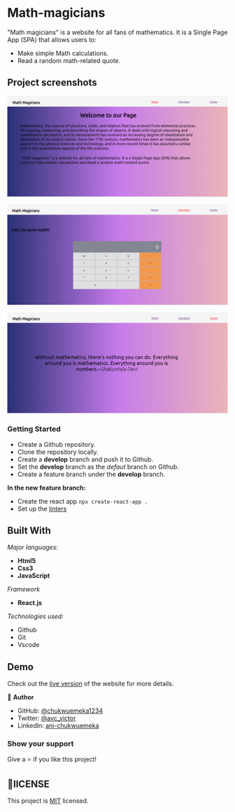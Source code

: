 # Math-magicians

"Math magicians" is a website for all fans of mathematics. It is a Single Page App (SPA) that allows users to:

- Make simple Math calculations.
- Read a random math-related quote.

## Project screenshots

![screenshot](./screenshot.PNG)

![screenshot](./screenshot2.PNG)

![screenshot](./screenshot3.PNG)

### Getting Started

- Create a Github repository.
- Clone the repository locally.
- Create a **develop** branch and push it to Github.
- Set the **develop** branch as the *defaut* branch on Github.
- Create a feature branch under the **develop** branch.
   
**In the new feature branch:**

- Create the react app 
  `npx create-react-app .`
- Set up the [linters]()
 

## Built With

*Major languages:* 
-  **Html5**
-  **Css3**
-  **JavaScript**
  
*Framework*

- **React.js**
  
*Technologies used:* 

- Github
- Git 
- Vscode

## Demo
Check out the [live version](https://chukwuemeka1234.github.io/math-magicians/) of the website for more details.


👤 **Author**

- GitHub: [@chukwuemeka1234](https://github.com/chukwuemeka1234)
- Twitter: [@avc_victor](https://twitter.com/@avc_victor)
- LinkedIn: [ani-chukwuemeka](https://linkedin.com/in/ani-chukwuemeka-a65421199/)
  
### Show your support
Give a ⭐️ if you like this project!


## 📝lICENSE

This project is [MIT](https://github.com/chukwuemeka1234/math-magicians/blob/develop/LICENSE) licensed.